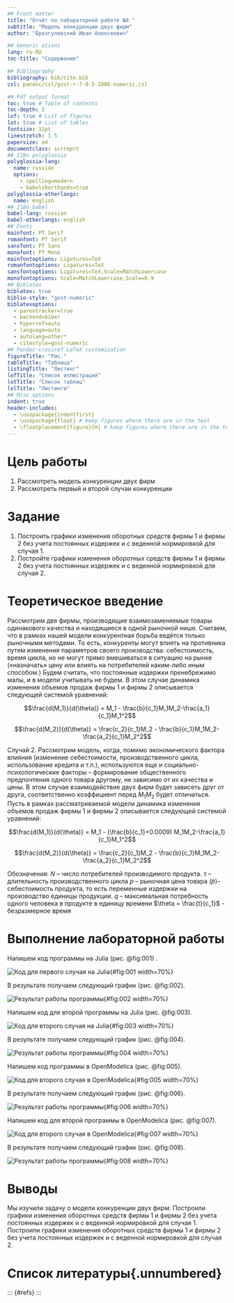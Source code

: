 ```yaml
---
## Front matter
title: "Отчёт по лабораторной работе №8 "
subtitle: "Модель конкуренции двух фирм"
author: "Брезгулевский Иван Алексеевич"

## Generic otions
lang: ru-RU
toc-title: "Содержание"

## Bibliography
bibliography: bib/cite.bib
csl: pandoc/csl/gost-r-7-0-5-2008-numeric.csl

## Pdf output format
toc: true # Table of contents
toc-depth: 2
lof: true # List of figures
lot: true # List of tables
fontsize: 12pt
linestretch: 1.5
papersize: a4
documentclass: scrreprt
## I18n polyglossia
polyglossia-lang:
  name: russian
  options:
	- spelling=modern
	- babelshorthands=true
polyglossia-otherlangs:
  name: english
## I18n babel
babel-lang: russian
babel-otherlangs: english
## Fonts
mainfont: PT Serif
romanfont: PT Serif
sansfont: PT Sans
monofont: PT Mono
mainfontoptions: Ligatures=TeX
romanfontoptions: Ligatures=TeX
sansfontoptions: Ligatures=TeX,Scale=MatchLowercase
monofontoptions: Scale=MatchLowercase,Scale=0.9
## Biblatex
biblatex: true
biblio-style: "gost-numeric"
biblatexoptions:
  - parentracker=true
  - backend=biber
  - hyperref=auto
  - language=auto
  - autolang=other*
  - citestyle=gost-numeric
## Pandoc-crossref LaTeX customization
figureTitle: "Рис."
tableTitle: "Таблица"
listingTitle: "Листинг"
lofTitle: "Список иллюстраций"
lotTitle: "Список таблиц"
lolTitle: "Листинги"
## Misc options
indent: true
header-includes:
  - \usepackage{indentfirst}
  - \usepackage{float} # keep figures where there are in the text
  - \floatplacement{figure}{H} # keep figures where there are in the text
---
```


# Цель работы

1. Рассмотреть модель конкуренции двух фирм
2. Рассмотреть первый и второй случаи конкуренции

# Задание

1. Построить графики изменения оборотных средств фирмы 1 и фирмы 2 без
учета постоянных издержек и с веденной нормировкой для случая 1.
2. Постройте графики изменения оборотных средств фирмы 1 и фирмы 2 без
учета постоянных издержек и с веденной нормировкой для случая 2.


# Теоретическое введение

Рассмотрим две фирмы, производящие взаимозаменяемые товары
одинакового качества и находящиеся в одной рыночной нише. Считаем, что в рамках
нашей модели конкурентная борьба ведётся только рыночными методами. То есть,
конкуренты могут влиять на противника путем изменения параметров своего
производства: себестоимость, время цикла, но не могут прямо вмешиваться в
ситуацию на рынке («назначать» цену или влиять на потребителей каким-либо иным
способом.) Будем считать, что постоянные издержки пренебрежимо малы, и в
модели учитывать не будем. В этом случае динамика изменения объемов продаж
фирмы 1 и фирмы 2 описывается следующей системой уравнений:

$$\frac{d(M_1)}{d(\theta)} = M_1 - \frac{b}{c_1}M_1M_2-\frac{a_1}{c_1}M_1^2$$

$$\frac{d(M_2)}{d(\theta)} = \frac{c_2}{c_1}M_2 - \frac{b}{c_1}M_1M_2-\frac{a_2}{c_1}M_2^2$$

Случай 2. Рассмотрим модель, когда, помимо экономического фактора
влияния (изменение себестоимости, производственного цикла, использование
кредита и т.п.), используются еще и социально-психологические факторы –
формирование общественного предпочтения одного товара другому, не зависимо от
их качества и цены. В этом случае взаимодействие двух фирм будет зависеть друг
от друга, соответственно коэффициент перед $M_1M_2$
будет отличаться. Пусть в рамках рассматриваемой модели динамика изменения объемов продаж фирмы 1 и
фирмы 2 описывается следующей системой уравнений:

$$\frac{d(M_1)}{d(\theta)} = M_1 - (\frac{b}{c_1}+0.0009) M_1M_2-\frac{a_1}{c_1}M_1^2$$

$$\frac{d(M_2)}{d(\theta)} = \frac{c_2}{c_1}M_2 - \frac{b}{c_1}M_1M_2-\frac{a_2}{c_1}M_2^2$$

Обозначения:
$N$ – число потребителей производимого продукта.
$\tau$ – длительность производственного цикла
$p$ – рыночная цена товара
$\widetilde(p)$– себестоимость продукта, то есть переменные издержки на производство единицы
продукции.
$q$ – максимальная потребность одного человека в продукте в единицу времени
$\theta = \frac{t}{c_1}$ - безразмерное время

# Выполнение лабораторной работы

Напишем код программы на Julia (рис. @fig:001) .

![Код для первого случая на Julia](image/1.png){#fig:001 width=70%}

В результате получаем следующий график (рис. @fig:002).

![Результат работы программы](image/2.png){#fig:002 width=70%}

Напишем код для второй программы на Julia (рис. @fig:003).

![Код для второго случая на Julia](image/3.png){#fig:003 width=70%}

В результате получаем следующий график (рис. @fig:004).

![Результат работы программы](image/4.png){#fig:004 width=70%}

Напишем код программы в OpenModelica (рис. @fig:005).

![Код для второго случая в OpenModelica](image/5.png){#fig:005 width=70%}

В результате получаем следующий график (рис. @fig:006).

![Результат работы программы](image/6.png){#fig:006 width=70%}

Напишем код для второй программы в OpenModelica (рис. @fig:007).

![Код для второго случая в OpenModelica](image/7.png){#fig:007 width=70%}

В результате получаем следующий график (рис. @fig:008).

![Результат работы программы](image/8.png){#fig:008 width=70%}

# Выводы

Мы изучили задачу о модели конкуренции двух фирм. Построили графики изменения оборотных средств фирмы 1 и фирмы 2 без
учета постоянных издержек и с веденной нормировкой для случая 1. Построили графики изменения оборотных средств фирмы 1 и фирмы 2 без
учета постоянных издержек и с веденной нормировкой для случая 2.

# Список литературы{.unnumbered}

::: {#refs}
:::
